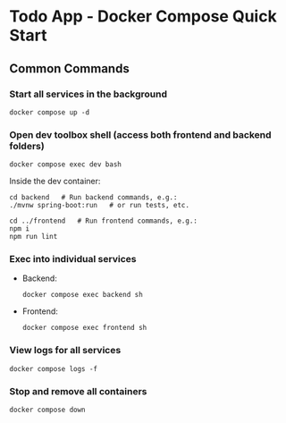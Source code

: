 # Todo App - Docker Compose Quick Start

## Common Commands

### Start all services in the background
```
docker compose up -d
```

### Open dev toolbox shell (access both frontend and backend folders)
```
docker compose exec dev bash
```

Inside the dev container:
```
cd backend   # Run backend commands, e.g.:
./mvnw spring-boot:run   # or run tests, etc.

cd ../frontend   # Run frontend commands, e.g.:
npm i
npm run lint
```

### Exec into individual services
- Backend:
  ```
  docker compose exec backend sh
  ```
- Frontend:
  ```
  docker compose exec frontend sh
  ```

### View logs for all services
```
docker compose logs -f
```

### Stop and remove all containers
```
docker compose down
```